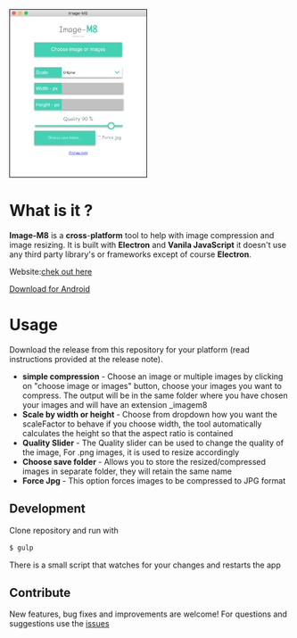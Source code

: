  
<img style='border:1px solid black' src="screen.png" height="300" title="screenshot"/>
 

# What is it ?

 **Image-M8** is a **cross**-**platform** tool to help with image compression and image resizing. It is built with  **Electron** and **Vanila JavaScript** it doesn't use any third party library's or frameworks except of course **Electron**.
 
 Website:[chek out here](https://image-m8.com)
 
 [Download for Android](https://play.google.com/store/apps/details?id=com.image_m8.www)
 
# Usage

Download the release from this repository for your platform (read instructions provided at the release note). 

- **simple compression** - Choose an image or multiple images by clicking on "choose image or images" button, choose your images you want to compress. The output will be in the same folder where you have chosen your images and will have an extension _imagem8
- **Scale by width or height** - Choose from dropdown how you want the scaleFactor to behave if you choose width, the tool automatically calculates the height so that the aspect ratio is contained
- **Quality Slider** - The Quality slider can be used to change the quality of the image, For .png images, it is used to resize accordingly
- **Choose save folder** - Allows you to store the resized/compressed images in separate folder, they will retain the same name
- **Force Jpg** - This option forces images to be compressed to JPG format


## Development
Clone repository and run with 
```bash
$ gulp
```
There is a small script that watches for your changes and restarts the app

## Contribute
New features, bug fixes and improvements are welcome! For questions and suggestions use the  [issues](https://github.com/nikolaDrangovski/imageM8/issues)


